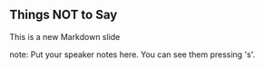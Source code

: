 ##  Things NOT to Say

This is a new Markdown slide

note:
    Put your speaker notes here.
    You can see them pressing 's'.
